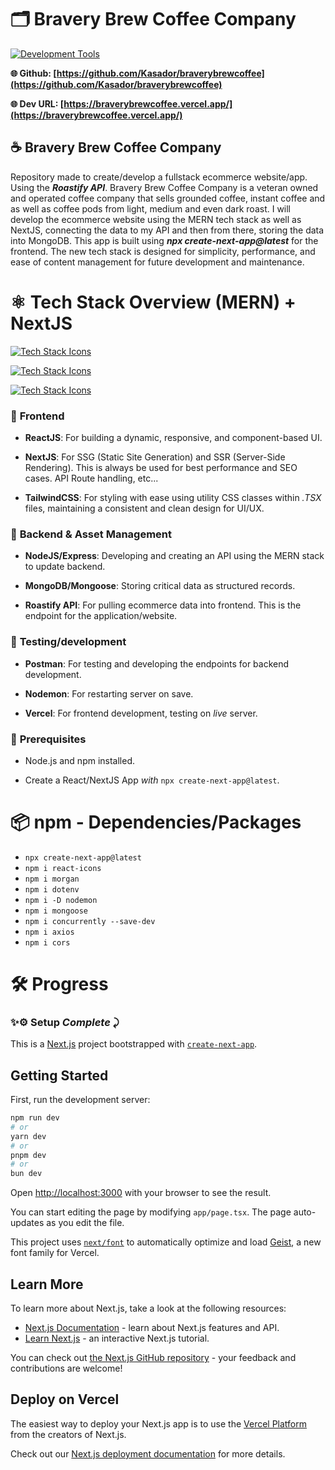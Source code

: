 # 🗂 Bravery Brew Coffee Company

[![Development Tools](https://skillicons.dev/icons?i=vscode,windows,apple,github)](https://skillicons.dev)

**🌐 Github: [https://github.com/Kasador/braverybrewcoffee](https://github.com/Kasador/braverybrewcoffee)**

**🌐 Dev URL: [https://braverybrewcoffee.vercel.app/](https://braverybrewcoffee.vercel.app/)**

## ☕ Bravery Brew Coffee Company

Repository made to create/develop a fullstack ecommerce website/app. Using the **_Roastify API_**. Bravery Brew Coffee Company is a veteran owned and operated coffee company that sells grounded coffee, instant coffee and as well as coffee pods from light, medium and even dark roast. I will develop the ecommerce website using the MERN tech stack as well as NextJS, connecting the data to my API and then from there, storing the data into MongoDB. This app is built using _**npx create-next-app@latest**_ for the frontend. The new tech stack is designed for simplicity, performance, and ease of content management for future development and maintenance.

# ⚛️ **Tech Stack Overview (MERN) + NextJS** 

[![Tech Stack Icons](https://skillicons.dev/icons?i=js,typescript,html,css,react)](https://skillicons.dev)

[![Tech Stack Icons](https://skillicons.dev/icons?i=nodejs,express,tailwindcss,nextjs)](https://skillicons.dev)

[![Tech Stack Icons](https://skillicons.dev/icons?i=mongodb,npm,postman,vercel)](https://skillicons.dev)

### 📘 **Frontend**

- **ReactJS**: For building a dynamic, responsive, and component-based UI.

- **NextJS**: For SSG (Static Site Generation) and SSR (Server-Side Rendering). This is always be used for best performance and SEO cases. API Route handling, etc... 

- **TailwindCSS**: For styling with ease using utility CSS classes within _.TSX_ files, maintaining a consistent and clean design for UI/UX.

### 📖 **Backend & Asset Management**

- **NodeJS/Express**: Developing and creating an API using the MERN stack to update backend.

- **MongoDB/Mongoose**: Storing critical data as structured records.

- **Roastify API**: For pulling ecommerce data into frontend. This is the endpoint for the application/website.

### 🧪 **Testing/development**

- **Postman**: For testing and developing the endpoints for backend development.

- **Nodemon**: For restarting server on save.

- **Vercel**: For frontend development, testing on _live_ server.

### 📑 **Prerequisites**

- Node.js and npm installed.

- Create a React/NextJS App _with_ `npx create-next-app@latest`.

# 📦 npm - Dependencies/Packages

- `npx create-next-app@latest`
- `npm i react-icons`
- `npm i morgan`
- `npm i dotenv`
- `npm i -D nodemon`
- `npm i mongoose`
- `npm i concurrently --save-dev`
- `npm i axios`
- `npm i cors`

# 🛠️ Progress

### **✨⚙️ Setup _Complete_ ⤸**

This is a [Next.js](https://nextjs.org) project bootstrapped with [`create-next-app`](https://nextjs.org/docs/app/api-reference/cli/create-next-app).

## Getting Started

First, run the development server:

```bash
npm run dev
# or
yarn dev
# or
pnpm dev
# or
bun dev
```

Open [http://localhost:3000](http://localhost:3000) with your browser to see the result.

You can start editing the page by modifying `app/page.tsx`. The page auto-updates as you edit the file.

This project uses [`next/font`](https://nextjs.org/docs/app/building-your-application/optimizing/fonts) to automatically optimize and load [Geist](https://vercel.com/font), a new font family for Vercel.

## Learn More

To learn more about Next.js, take a look at the following resources:

- [Next.js Documentation](https://nextjs.org/docs) - learn about Next.js features and API.
- [Learn Next.js](https://nextjs.org/learn) - an interactive Next.js tutorial.

You can check out [the Next.js GitHub repository](https://github.com/vercel/next.js) - your feedback and contributions are welcome!

## Deploy on Vercel

The easiest way to deploy your Next.js app is to use the [Vercel Platform](https://vercel.com/new?utm_medium=default-template&filter=next.js&utm_source=create-next-app&utm_campaign=create-next-app-readme) from the creators of Next.js.

Check out our [Next.js deployment documentation](https://nextjs.org/docs/app/building-your-application/deploying) for more details.

